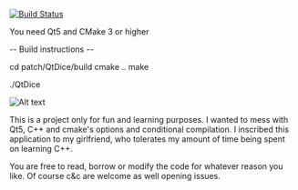 [![Build Status](https://travis-ci.org/Petross404/QtDice.svg?branch=master)](https://travis-ci.org/Petross404/QtDice)

You need Qt5 and CMake 3 or higher

-- Build instructions --

cd patch/QtDice/build
cmake ..
make

./QtDice

![Alt text](https://i.imgur.com/6NiTf1E.png)

This is a project only for fun and learning purposes. I wanted to mess with Qt5, C++ and cmake's options and conditional compilation.
I inscribed this application to my girlfriend, who tolerates my amount of time being spent on learning C++.

You are free to read, borrow or modify the code for whatever reason you like. Of course c&c are welcome as well opening issues. 
